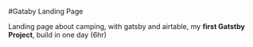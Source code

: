 #Gataby Landing Page

Landing page about camping, with gatsby and airtable, my **first Gatstby Project**,
build in one day (6hr) 